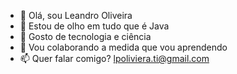 - 👋 Olá, sou Leandro Oliveira
- 👀 Estou de olho em tudo que é Java
- 🌱 Gosto de tecnologia e ciência
- 💞️ Vou colaborando a medida que vou aprendendo
- 📫 Quer falar comigo? lpoliviera.ti@gmail.com

<!---
leandrocodegit/leandrocodegit is a ✨ special ✨ repository because its `README.md` (this file) appears on your GitHub profile.
You can click the Preview link to take a look at your changes.
--->
